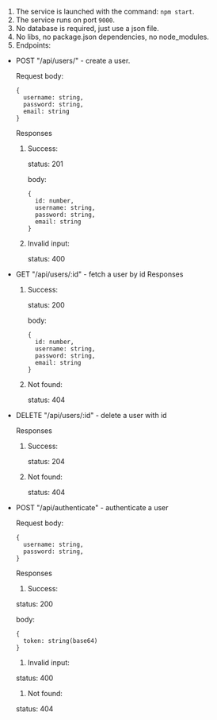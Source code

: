 1. The service is launched with the command: `npm start`.
1. The service runs on port `9000`.
1. No database is required, just use a json file.
1. No libs, no package.json dependencies, no node_modules.
1. Endpoints:

- POST "/api/users/" - create a user.

  Request body:

  ```
  {
    username: string,
    password: string,
    email: string
  }
  ```

  Responses

  1. Success:

     status: 201

     body:

     ```
     {
       id: number,
       username: string,
       password: string,
       email: string
     }
     ```

  1. Invalid input:

     status: 400

- GET "/api/users/:id" - fetch a user by id
  Responses

  1. Success:

     status: 200

     body:

     ```
     {
       id: number,
       username: string,
       password: string,
       email: string
     }
     ```

  1. Not found:

     status: 404

- DELETE "/api/users/:id" - delete a user with id

  Responses

  1. Success:


      status: 204

  1. Not found:


      status: 404

- POST "/api/authenticate" - authenticate a user

  Request body:

  ```
  {
    username: string,
    password: string,
  }
  ```

  Responses

  1. Success:

  status: 200

  body:

  ```
  {
    token: string(base64)
  }
  ```

  1. Invalid input:

  status: 400

  1. Not found:

  status: 404
